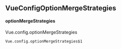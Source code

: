 ## VueConfigOptionMergeStrategies
#### optionMergeStrategies
Vue.config.optionMergeStrategies
```
Vue.config.optionMergeStrategies$1
```